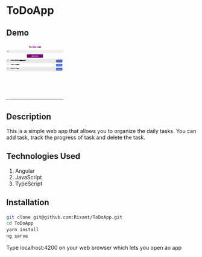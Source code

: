 # ToDoApp

## Demo
<p float="center">
  <img src="https://github.com/Rixant/ToDoApp/blob/4ce7976b3e902cf4aec746748f60ef4a687fe4ad/demo/todo-demo.gif" alt="Todo Demo App" title="App Demo"  width="30%" height="30%"/> 
</p>

## Description
This is a simple web app that allows you to organize the daily tasks. You can add task, track the progress of task and delete the task.

## Technologies Used
1. Angular
2. JavaScript
3. TypeScript

## Installation
 ```bash
git clone git@github.com:Rixant/ToDoApp.git
cd ToDoApp
yarn install
ng serve
 ```
Type localhost:4200 on your web browser which lets you open an app

